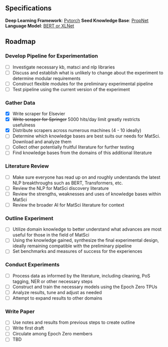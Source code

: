 ## Specifications
**Deep Learning Framework**: [Pytorch](https://shiftlab.github.io/pytorch/)
**Seed Knowledge Base**: [PropNet](https://github.com/materialsintelligence/propnet)
**Language Model**: [BERT or XLNet](https://github.com/huggingface/pytorch-transformers)

## Roadmap

### Develop Pipeline for Experimentation
* [ ] Investigate necessary kb, matsci and nlp libraries
* [ ] Discuss and establish what is unlikely to change about the experiment to determine modular requirements
* [ ] Construct flexible modules for the preliminary experimental pipeline
* [ ] Test pipeline using the current version of the experiment

### Gather Data
* [x] Write scraper for Elsevier
* [x] ~~Write scraper for Springer~~  5000 hits/day limit greatly restricts usefulness
* [x] Distribute scrapers across numerous machines (4 - 10 ideally)
* [ ] Determine which knowledge bases are best suits our needs for MatSci. Download and analyze them
* [ ] Collect other potentially fruitful literature for further testing
* [ ] Find knowledge bases from the domains of this additional literature

### Literature Review
* [ ] Make sure everyone has read up on and roughly understands the latest NLP breakthroughs such as BERT, Transformers, etc.
* [ ] Review the NLP for MatSci discovery literature
* [ ] Review the strengths, weaknesses and uses of knowledge bases within MatSci 
* [ ] Review the broader AI for MatSci literature for context

### Outline Experiment
* [ ] Utilize domain knowledge to better understand what advances are most useful for those in the field of MatSci
* [ ] Using the knowledge gained, synthesize the final experimental design, ideally remaining compatible with the preliminary pipeline
* [ ] Set benchmarks and measures of success for the experiences

### Conduct Experiments
* [ ] Process data as informed by the literature, including cleaning, PoS tagging, NER or other necessary steps
* [ ] Construct and train the necessary models using the Epoch Zero TPUs
* [ ] Analyze results, tune and adjust as needed
* [ ] Attempt to expand results to other domains

### Write Paper
* [ ] Use notes and results from previous steps to create outline
* [ ] Write first draft 
* [ ] Circulate among Epoch Zero members
* [ ] TBD
